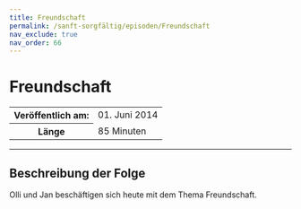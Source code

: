 ```yaml
---
title: Freundschaft
permalink: /sanft-sorgfältig/episoden/Freundschaft
nav_exclude: true
nav_order: 66
---
```


# Freundschaft
<table class="resp-table dcf-table dcf-table-responsive dcf-table-bordered dcf-table-striped dcf-w-100%">
                    <tbody>
                        <tr>
                            <th scope="row">Veröffentlich am:</th>
                            <td data-label="Veröffentlich am:">01. Juni 2014</td>
                        </tr>
                        <tr>
                            <th scope="row">Länge </th>
                            <td data-label="Länge ">85 Minuten</td>
                        </tr></tbody>
                </table>

***

## Beschreibung der Folge

<div>
Olli und Jan beschäftigen sich heute mit dem Thema Freundschaft.  
</div>

